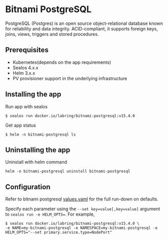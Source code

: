 # Bitnami PostgreSQL

PostgreSQL (Postgres) is an open source object-relational database known for reliability and data integrity. ACID-compliant, it supports foreign keys, joins, views, triggers and stored procedures.

## Prerequisites

- Kubernetes(depends on the app requirements)
- Sealos 4.x.x
- Helm 3.x.x
- PV provisioner support in the underlying infrastructure

## Installing the app

Run app with sealos

```shell
$ sealos run docker.io/labring/bitnami-postgresql:v15.4.0
```

Get app status

```shell
$ helm -n bitnami-postgresql ls
```

## Uninstalling the app

Uninstall with helm command

```shell
helm -n bitnami-postgresql uninstall bitnami-postgresql
```

## Configuration

Refer to bitnami postgresql [values.yaml](https://github.com/bitnami/charts/blob/main/bitnami/postgresql/values.yaml) for the full run-down on defaults.

Specify each parameter using the `--set key=value[,key=value]` argument to `sealos run -e HELM_OPTS=`. For example,

```shell
$ sealos run docker.io/labring/bitnami-postgresql:v15.4.0 \
-e NAME=my-bitnami-postgresql -e NAMESPACE=my-bitnami-postgresql -e HELM_OPTS="--set primary.service.type=NodePort"
```

